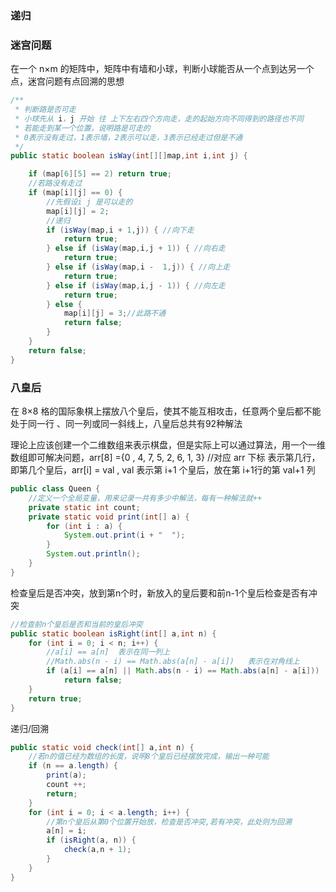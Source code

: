 ### 递归







### 迷宫问题

在一个 n×m 的矩阵中，矩阵中有墙和小球，判断小球能否从一个点到达另一个点，迷宫问题有点回溯的思想

```java
/**
 * 判断路是否可走
 * 小球先从 i，j 开始 往 上下左右四个方向走，走的起始方向不同得到的路径也不同
 * 若能走到某一个位置，说明路是可走的
 * 0表示没有走过，1表示墙，2表示可以走，3表示已经走过但是不通
 */
public static boolean isWay(int[][]map,int i,int j) {

    if (map[6][5] == 2) return true;
    //若路没有走过
    if (map[i][j] == 0) {
        //先假设i j 是可以走的
        map[i][j] = 2;
        //递归
        if (isWay(map,i + 1,j)) { //向下走
            return true;
        } else if (isWay(map,i,j + 1)) { //向右走
            return true;
        } else if (isWay(map,i -  1,j)) { //向上走
            return true;
        } else if (isWay(map,i,j - 1)) { //向左走
            return true;
        } else {
            map[i][j] = 3;//此路不通
            return false;
        }
    }
    return false;
}
```







### 八皇后

在 8×8 格的国际象棋上摆放八个皇后，使其不能互相攻击，任意两个皇后都不能处于同一行 、同一列或同一斜线上，八皇后总共有92种解法



理论上应该创建一个二维数组来表示棋盘，但是实际上可以通过算法，用一个一维数组即可解决问题，arr[8] ={0 , 4, 7, 5, 2, 6, 1, 3} //对应 arr 下标 表示第几行，即第几个皇后，arr[i] = val , val 表示第 i+1 个皇后，放在第 i+1行的第 val+1 列

```java
public class Queen {
    //定义一个全局变量，用来记录一共有多少中解法，每有一种解法就++
    private static int count;
    private static void print(int[] a) {
        for (int i : a) {
            System.out.print(i + "  ");
        }
        System.out.println();
    }
}
```



检查皇后是否冲突，放到第n个时，新放入的皇后要和前n-1个皇后检查是否有冲突

```java
//检查前n个皇后是否和当前的皇后冲突
public static boolean isRight(int[] a,int n) {
    for (int i = 0; i < n; i++) {
        //a[i] == a[n]  表示在同一列上
        //Math.abs(n - i) == Math.abs(a[n] - a[i])   表示在对角线上
        if (a[i] == a[n] || Math.abs(n - i) == Math.abs(a[n] - a[i]))
            return false;
    }
    return true;
}
```



递归/回溯

```java
public static void check(int[] a,int n) {
    //若n的值已经为数组的长度，说明8个皇后已经摆放完成，输出一种可能
    if (n == a.length) {
        print(a);
        count ++;
        return;
    }
    for (int i = 0; i < a.length; i++) {
        //第n个皇后从第0个位置开始放，检查是否冲突,若有冲突，此处则为回溯
        a[n] = i;
        if (isRight(a, n)) {
            check(a,n + 1);
        }
    }
}
```

